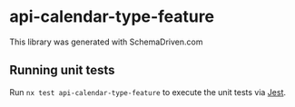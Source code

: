 
# api-calendar-type-feature

This library was generated with SchemaDriven.com

## Running unit tests

Run `nx test api-calendar-type-feature` to execute the unit tests via [Jest](https://jestjs.io).

